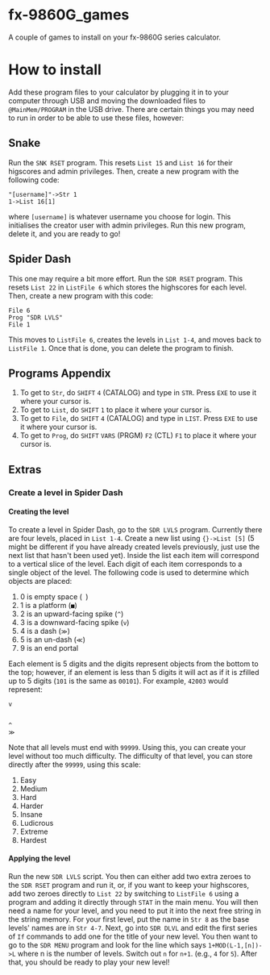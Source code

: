 # fx-9860G_games

A couple of games to install on your fx-9860G series calculator.

# How to install

Add these program files to your calculator by plugging it in to your computer through USB and moving the downloaded files to `@MainMem/PROGRAM` in the USB drive. There are certain things you may need to run in order to be able to use these files, however:

## Snake

Run the `SNK RSET` program. This resets `List 15` and `List 16` for their higscores and admin privileges. Then, create a new program with the following code:

```
"[username]"->Str 1
1->List 16[1]
```
where `[username]` is whatever username you choose for login. This initialises the creator user with admin privileges. Run this new program, delete it, and you are ready to go!

## Spider Dash

This one may require a bit more effort. Run the `SDR RSET` program. This resets `List 22` in `ListFile 6` which stores the highscores for each level. Then, create a new program with this code:

```
File 6
Prog "SDR LVLS"
File 1
```

This moves to `ListFile 6`, creates the levels in `List 1-4`, and moves back to `ListFile 1`. Once that is done, you can delete the program to finish.

## Programs Appendix

1. To get to `Str`, do `SHIFT` `4` (CATALOG) and type in `STR`. Press `EXE` to use it where your cursor is.
2. To get to `List`, do `SHIFT` `1` to place it where your cursor is.
3. To get to `File`, do `SHIFT` `4` (CATALOG) and type in `LIST`. Press `EXE` to use it where your cursor is.
4. To get to `Prog`, do `SHIFT` `VARS` (PRGM) `F2` (CTL) `F1` to place it where your cursor is.

## Extras

### Create a level in Spider Dash

#### Creating the level

To create a level in Spider Dash, go to the `SDR LVLS` program. Currently there are four levels, placed in `List 1-4`. Create a new list using `{}->List [5]` (5 might be different if you have already created levels previously, just use the next list that hasn't been used yet). Inside the list each item will correspond to a vertical slice of the level. Each digit of each item corresponds to a single object of the level. The following code is used to determine which objects are placed:

1. 0 is empty space (` `)
2. 1 is a platform (`■`)
3. 2 is an upward-facing spike (`^`)
4. 3 is a downward-facing spike (`v`)
5. 4 is a dash (`≫`)
6. 5 is an un-dash (`≪`)
7. 9 is an end portal

Each element is 5 digits and the digits represent objects from the bottom to the top; however, if an element is less than 5 digits it will act as if it is zfilled up to 5 digits (`101` is the same as `00101`). For example, `42003` would represent:

```
v


^
≫
```

Note that all levels must end with `99999`. Using this, you can create your level without too much difficulty. The difficulty of that level, you can store directly after the `99999`, using this scale:

1. Easy
2. Medium
3. Hard
4. Harder
5. Insane
6. Ludicrous
7. Extreme
8. Hardest
   
#### Applying the level

Run the new `SDR LVLS` script. You then can either add two extra zeroes to the `SDR RSET` program and run it, or, if you want to keep your highscores, add two zeroes directly to `List 22` by switching to `ListFile 6` using a program and adding it directly through `STAT` in the main menu. You will then need a name for your level, and you need to put it into the next free string in the string memory. For your first level, put the name in `Str 8` as the base levels' names are in `Str 4-7`. Next, go into `SDR DLVL` and edit the first series of `If` commands to add one for the title of your new level. You then want to go to the `SDR MENU` program and look for the line which says `1+MOD(L-1,[n])->L` where n is the number of levels. Switch out `n` for `n+1`. (e.g., `4` for `5`). After that, you should be ready to play your new level!
